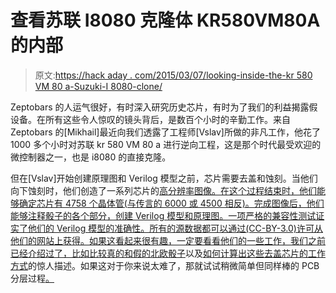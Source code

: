 # 查看苏联 I8080 克隆体 KR580VM80A 的内部

> 原文:[https://hack aday . com/2015/03/07/looking-inside-the-kr 580 VM 80 a-Suzuki-I 8080-clone/](https://hackaday.com/2015/03/07/looking-inside-the-kr580vm80a-soviet-i8080-clone/)

Zeptobars 的人运气很好，有时深入研究历史芯片，有时为了我们的利益揭露假设备。在所有这些令人惊叹的镜头背后，是数百个小时的辛勤工作。来自 Zeptobars 的[Mikhail]最近向我们透露了工程师[Vslav]所做的非凡工作，他花了 1000 多个小时对苏联 kr 580 VM 80 a 进行逆向工程，这是那个时代最受欢迎的微控制器之一，也是 i8080 的直接克隆。

但在[Vslav]开始创建原理图和 Verilog 模型之前，芯片需要去盖和蚀刻。当他们向下蚀刻时，他们创造了一系列芯片的[高分辨率图像。在这个过程结束时，他们能够确定芯片有 4758 个晶体管(与传言的 6000 或 4500 相反)。完成图像后，他们能够注释骰子的各个部分，创建 Verilog 模型和原理图。一项严格的兼容性测试证实了他们的 Verilog 模型的准确性。所有的源数据都可以通过(CC-BY-3.0)许可从他们的网站上获得。如果这看起来很有趣，一定要看看他们的一些工作，我们之前已经介绍过了，比如](http://zeptobars.ru/en/read/kr580vm80a2)[比较真的和假的北欧骰子](http://hackaday.com/2015/02/23/nordic-nrf24l01-real-vs-fake/)以及[如何计算出这些去盖芯片的工作方式](http://hackaday.com/2014/05/26/ken-shirriff-explains-the-tl431/)的惊人描述。如果这对于你来说太难了，那就试试稍微简单但同样棒的 PCB 分层过程[。](http://hackaday.com/2015/03/05/deconstructing-pcbs/)